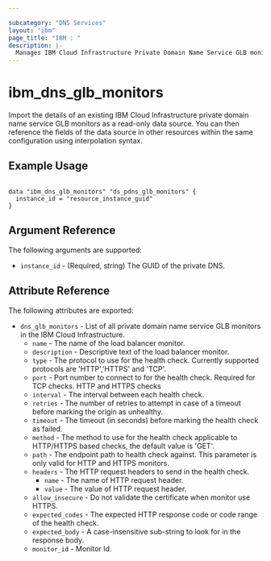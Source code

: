 ```yaml
---

subcategory: "DNS Services"
layout: "ibm"
page_title: "IBM : "
description: |-
  Manages IBM Cloud Infrastructure Private Domain Name Service GLB monitors.
---
```


# ibm\_dns_glb_monitors

Import the details of an existing IBM Cloud Infrastructure private domain name service GLB monitors as a read-only data source. You can then reference the fields of the data source in other resources within the same configuration using interpolation syntax.


## Example Usage

```hcl

data "ibm_dns_glb_monitors" "ds_pdns_glb_monitors" {
  instance_id = "resource_instance_guid"
}

```

## Argument Reference

The following arguments are supported:

* `instance_id` - (Required, string) The GUID of the private DNS. 



## Attribute Reference

The following attributes are exported:

* `dns_glb_monitors` - List of all private domain name service GLB monitors in the IBM Cloud Infrastructure.
  * `name` - The name of the load balancer monitor.
  * `description` -   Descriptive text of the load balancer monitor.
  * `type` -  The protocol to use for the health check. Currently supported protocols are 'HTTP','HTTPS' and 'TCP'.
  * `port` - Port number to connect to for the health check. Required for TCP checks. HTTP and HTTPS checks
  * `interval` - The interval between each health check.
  * `retries` - The number of retries to attempt in case of a timeout before marking the origin as unhealthy.
  * `timeout` - The timeout (in seconds) before marking the health check as failed.
  * `method` - The method to use for the health check applicable to HTTP/HTTPS based checks, the default value is 'GET'.
  * `path` - The endpoint path to health check against. This parameter is only valid for HTTP and HTTPS monitors.
  * `headers` - The HTTP request headers to send in the health check.
    * `name` - The name of HTTP request header.
    * `value` - The value of HTTP request header.
  * `allow_insecure` -  Do not validate the certificate when monitor use HTTPS.
  * `expected_codes` - The expected HTTP response code or code range of the health check.
  * `expected_body` - A case-insensitive sub-string to look for in the response body.
  * `monitor_id` - Monitor Id.

